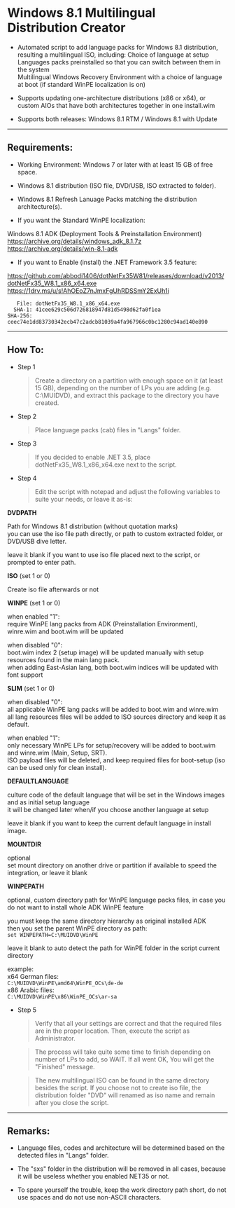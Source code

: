 # Windows 8.1 Multilingual Distribution Creator

* Automated script to add language packs for Windows 8.1 distribution, resulting a multilingual ISO, including:
Choice of language at setup  
Languages packs preinstalled so that you can switch between them in the system  
Multilingual Windows Recovery Environment with a choice of language at boot (if standard WinPE localization is on)

* Supports updating one-architecture distributions (x86 or x64), or custom AIOs that have both architectures together in one install.wim

* Supports both releases: Windows 8.1 RTM / Windows 8.1 with Update

______________________________

## Requirements:

* Working Environment: Windows 7 or later with at least 15 GB of free space.

* Windows 8.1 distribution (ISO file, DVD/USB, ISO extracted to folder).

* Windows 8.1 Refresh Lanuage Packs matching the distribution architecture(s).

* If you want the Standard WinPE localization:

Windows 8.1 ADK (Deployment Tools & Preinstallation Environment)  
https://archive.org/details/windows_adk_8.1.7z  
https://archive.org/details/win-8.1-adk

* If you want to Enable (install) the .NET Framework 3.5 feature:

https://github.com/abbodi1406/dotNetFx35W81/releases/download/v2013/dotNetFx35_W8.1_x86_x64.exe  
https://1drv.ms/u/s!AhOEoZ7nJmxFgUhRDSSmY2ExUh1i  
```
   File: dotNetFx35_W8.1_x86_x64.exe
  SHA-1: 41cee629c506d726818947d81d5498d62fa0f1ea
SHA-256: ceec74e1dd83730342ecb47c2adcb81039a4fa967966c0bc1280c94ad140e890
```

______________________________

## How To:

* Step 1
	> Create a directory on a partition with enough space on it (at least 15 GB), depending on the number of LPs you are adding (e.g. C:\MUIDVD), and extract this package to the directory you have created.

* Step 2
	> Place language packs (cab) files in "Langs" folder.

* Step 3
	> If you decided to enable .NET 3.5, place dotNetFx35_W8.1_x86_x64.exe next to the script.

* Step 4
	> Edit the script with notepad and adjust the following variables to suite your needs, or leave it as-is:

**DVDPATH**

Path for Windows 8.1 distribution (without quotation marks)  
you can use the iso file path directly, or path to custom extracted folder, or DVD/USB dive letter.

leave it blank if you want to use iso file placed next to the script, or prompted to enter path.

**ISO** (set 1 or 0)

Create iso file afterwards or not

**WINPE** (set 1 or 0)

when enabled "1":  
require WinPE lang packs from ADK (Preinstallation Environment), winre.wim and boot.wim will be updated

when disabled "0":  
boot.wim index 2 (setup image) will be updated manually with setup resources found in the main lang pack.  
when adding East-Asian lang, both boot.wim indices will be updated with font support

**SLIM** (set 1 or 0)

when disabled "0":  
all applicable WinPE lang packs will be added to boot.wim and winre.wim  
all lang resources files will be added to ISO sources directory and keep it as default.

when enabled "1":  
only necessary WinPE LPs for setup/recovery will be added to boot.wim and winre.wim (Main, Setup, SRT).  
ISO payload files will be deleted, and keep required files for boot-setup (iso can be used only for clean install).

**DEFAULTLANGUAGE**

culture code of the default language that will be set in the Windows images and as initial setup language  
it will be changed later when/if you choose another language at setup

leave it blank if you want to keep the current default language in install image.

**MOUNTDIR**

optional  
set mount directory on another drive or partition if available to speed the integration, or leave it blank

**WINPEPATH**

optional, custom directory path for WinPE language packs files, in case you do not want to install whole ADK WinPE feature

you must keep the same directory hierarchy as original installed ADK  
then you set the parent WinPE directory as path:  
`set WINPEPATH=C:\MUIDVD\WinPE`

leave it blank to auto detect the path for WinPE folder in the script current directory 

example:  
x64 German files:  
`C:\MUIDVD\WinPE\amd64\WinPE_OCs\de-de`  
x86 Arabic files:  
`C:\MUIDVD\WinPE\x86\WinPE_OCs\ar-sa`

* Step 5
	> Verify that all your settings are correct and that the required files are in the proper location. Then, execute the script as Administrator.

	> The process will take quite some time to finish depending on number of LPs to add, so WAIT. If all went OK, You will get the "Finished" message.

	> The new multilingual ISO can be found in the same directory besides the script. If you choose not to create iso file, the distribution folder "DVD" will renamed as iso name and remain after you close the script.

______________________________

## Remarks:

* Language files, codes and architecture will be determined based on the detected files in "Langs" folder.

* The "sxs" folder in the distribution will be removed in all cases, because it will be useless whether you enabled NET35 or not.

* To spare yourself the trouble, keep the work directory path short, do not use spaces and do not use non-ASCII characters. 
